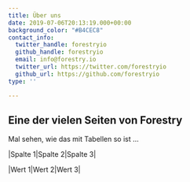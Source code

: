 ```yaml
---
title: Über uns
date: 2019-07-06T20:13:19.000+00:00
background_color: "#B4CEC8"
contact_info:
  twitter_handle: forestryio
  github_handle: forestryio
  email: info@forestry.io
  twitter_url: https://twitter.com/forestryio
  github_url: https://github.com/forestryio
type: ''

---
```

## Eine der vielen Seiten von Forestry 

Mal sehen, wie das mit Tabellen so ist …

|Spalte 1|Spalte 2|Spalte 3|

|Wert 1|Wert 2|Wert 3|